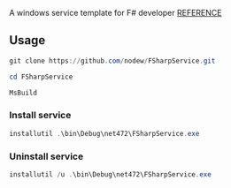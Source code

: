 A windows service template for F# developer [REFERENCE](https://blogs.msdn.microsoft.com/mcsuksoldev/2011/05/31/f-windows-application-template-for-windows-service/)

## Usage

```powershell
git clone https://github.com/nodew/FSharpService.git

cd FSharpService

MsBuild
```

### Install service

```powershell
installutil .\bin\Debug\net472\FSharpService.exe
```

### Uninstall service

```powershell
installutil /u .\bin\Debug\net472\FSharpService.exe
```